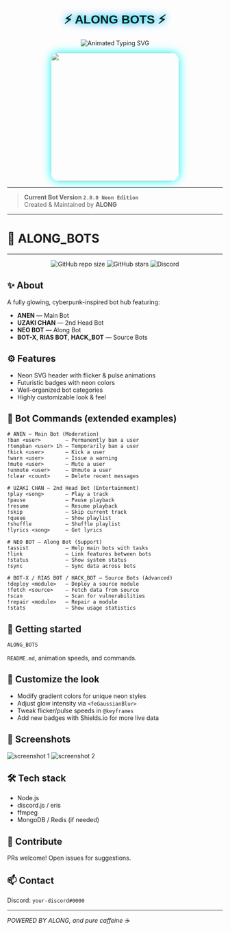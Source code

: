 <p align="center">
  <h1 align="center" style="font-family: 'Orbitron', sans-serif; text-shadow: 0 0 10px #00ffff, 0 0 20px #0088ff;">⚡ ALONG BOTS ⚡</h1>
</p>

<p align="center">
  <img src="https://readme-typing-svg.demolab.com?font=Orbitron&weight=600&size=25&duration=4000&pause=1000&color=00F7FF&center=true&vCenter=true&width=500&lines=POWERFUL+MULTI-BOT+SYSTEM;FAST++SECURE++RELIABLE;BUILT+BY+ALONG;ANIME+%26+GAMING+INTEGRATION" alt="Animated Typing SVG" />
</p>

<div align="center">
  <img src="https://files.catbox.moe/ln3jc7.jpg" width="300" style="border-radius: 20px; box-shadow: 0 0 20px #00ffff;"/>
</div>

---

> **Current Bot Version `2.0.0 Neon Edition`**  
> Created & Maintained by **ALONG**

---

# 🚀 ALONG_BOTS

  </svg>
</p>

---

<p align="center">
  <img alt="GitHub repo size" src="https://img.shields.io/github/repo-size/USERNAME/REPO?color=00f5ff&label=Repo%20Size&logo=github&style=for-the-badge" />
  <img alt="GitHub stars" src="https://img.shields.io/github/stars/USERNAME/REPO?style=for-the-badge&logo=github&color=ff2d95" />
  <img alt="Discord" src="https://img.shields.io/discord/000000000000000000?label=Discord&logo=discord&logoColor=white&color=7c4dff&style=for-the-badge" />
</p>

## ✨ About

A fully glowing, cyberpunk-inspired bot hub featuring:

* **ANEN** — Main Bot
* **UZAKI CHAN** — 2nd Head Bot
* **NEO BOT** — Along Bot
* **BOT-X**, **RIAS BOT**, **HACK\_BOT** — Source Bots

## ⚙️ Features

* Neon SVG header with flicker & pulse animations
* Futuristic badges with neon colors
* Well-organized bot categories
* Highly customizable look & feel

## 🧰 Bot Commands (extended examples)

```text
# ANEN — Main Bot (Moderation)
!ban <user>        — Permanently ban a user
!tempban <user> 1h — Temporarily ban a user
!kick <user>       — Kick a user
!warn <user>       — Issue a warning
!mute <user>       — Mute a user
!unmute <user>     — Unmute a user
!clear <count>     — Delete recent messages

# UZAKI CHAN — 2nd Head Bot (Entertainment)
!play <song>       — Play a track
!pause             — Pause playback
!resume            — Resume playback
!skip              — Skip current track
!queue             — Show playlist
!shuffle           — Shuffle playlist
!lyrics <song>     — Get lyrics

# NEO BOT — Along Bot (Support)
!assist            — Help main bots with tasks
!link              — Link features between bots
!status            — Show system status
!sync              — Sync data across bots

# BOT-X / RIAS BOT / HACK_BOT — Source Bots (Advanced)
!deploy <module>   — Deploy a source module
!fetch <source>    — Fetch data from source
!scan              — Scan for vulnerabilities
!repair <module>   — Repair a module
!stats             — Show usage statistics
```

## 🚀 Getting started

```bash
ALONG_BOTS
```
`README.md`, animation speeds, and commands.

## 🎨 Customize the look

* Modify gradient colors for unique neon styles
* Adjust glow intensity via `<feGaussianBlur>`
* Tweak flicker/pulse speeds in `@keyframes`
* Add new badges with Shields.io for more live data

## 📸 Screenshots

![screenshot 1](assets/screenshot1.png)
![screenshot 2](assets/screenshot2.png)

## 🛠 Tech stack

* Node.js
* discord.js / eris
* ffmpeg
* MongoDB / Redis (if needed)

## 🤝 Contribute

PRs welcome! Open issues for suggestions.

## 📫 Contact

Discord: `your-discord#0000`

---

*POWERED BY ALONG, and pure caffeine ☕*
